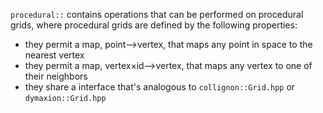 `procedural::` contains operations that can be performed on procedural grids,
where procedural grids are defined by the following properties:
* they permit a map, point⟶vertex, that maps any point in space to the nearest vertex
* they permit a map, vertex×id⟶vertex, that maps any vertex to one of their neighbors
* they share a interface that's analogous to `collignon::Grid.hpp` or `dymaxion::Grid.hpp`